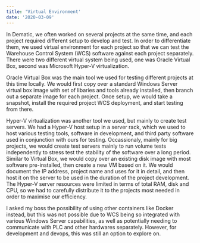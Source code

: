 ```yaml
---
title: 'Virtual Environment'
date: '2020-03-09'
---
```


In Dematic, we often worked on several projects at the same time, and each project required different setup to develop and test. In order to differentiate them, we used virtual environment for each project so that we can test the Warehouse Control System (WCS) software against each project separately. There were two different virtual system being used, one was Oracle Virtual Box, second was Microsoft Hyper-V virtualization. 


Oracle Virtual Box was the main tool we used for testing different projects at this time locally. We would first copy over a standard Windows Server virtual box image with set of libaries and tools already installed, then branch out a separate image for each project. Once setup, we would take a snapshot, install the required project WCS deployment, and start testing from there. 


Hyper-V virtualization was another tool we used, but mainly to create test servers. We had a Hyper-V host setup in a server rack, which we used to host various testing tools, software in development, and third party software used in conjunction with ours for testing. Occassionaly, mainly for big projects, we would create test servers mainly to run volume tests independently to stress test the stability of the software over a long period. Similar to Virtual Box, we would copy over an existing disk image with most software pre-installed, then create a new VM based on it. We would document the IP address, project name and uses for it in detail, and then host it on the server to be used in the duration of the project development. The Hyper-V server resources were limited in terms of total RAM, disk and CPU, so we had to carefully distribute it to the projects most needed in order to maximise our efficiency. 


I asked my boss the possibility of using other containers like Docker instead, but this was not possible due to WCS being so integrated with various Windows Server capabilities, as well as potentially needing to communicate with PLC and other hardwares separately. However, for development and devops, this was still an option to explore on. 